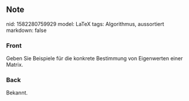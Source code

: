 ## Note
nid: 1582280759929
model: LaTeX
tags: Algorithmus, aussortiert
markdown: false

### Front
Geben Sie Beispiele für die konkrete Bestimmung von Eigenwerten einer Matrix.

### Back
Bekannt.
